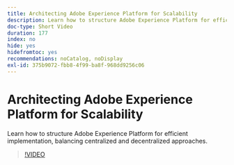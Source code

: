 ```yaml
---
title: Architecting Adobe Experience Platform for Scalability
description: Learn how to structure Adobe Experience Platform for efficient implementation, balancing centralized and decentralized approaches.
doc-type: Short Video
duration: 177
index: no
hide: yes
hidefromtoc: yes
recommendations: noCatalog, noDisplay
exl-id: 375b9072-fbb8-4f99-ba8f-968dd9256c06
---
```

# Architecting Adobe Experience Platform for Scalability

Learn how to structure Adobe Experience Platform for efficient implementation, balancing centralized and decentralized approaches.

<!-- 62_S601_3442532_176_architecting-adobe-experience-platform-for-scalability -->
>[!VIDEO](https://video.tv.adobe.com/v/3458321/?learn=on&enablevpops=true)
